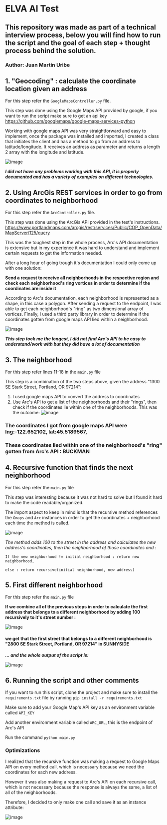 # ELVA AI Test
## This repository was made as part of a technical interview process, below you will find how to run the script and the goal of each step + thought process behind the solution.
### Author: Juan Martin Uribe

## 1. "Geocoding" : calculate the coordinate location given an address
For this step refer the `GoogleMapsController.py` file.

This step was done using the Google Maps API provided by google, if you want to run the script make sure to get an api key 
https://github.com/googlemaps/google-maps-services-python

Working with google maps API was very straightforward and easy to implement, once the package was installed and imported, I created a class that initiates the client and has a method to go from an address to latitude/longitude. It receives an address as parameter and returns a length 2 array with the longitude and latitude.

![image](https://github.com/JuanMartinUribe/ELVATest/assets/53051383/ec1a9fc6-1549-478d-be36-96e5fe327d12)

**_I did not have any problems working with this API, it is properly documented and has a variety of examples on different technologies._**
## 2. Using ArcGis REST services in order to go from coordinates to neighborhood
For this step refer the `ArcController.py` file.

This step was done using the ArcGis API provided in the test's instructions. 
https://www.portlandmaps.com/arcgis/rest/services/Public/COP_OpenData/MapServer/125/query

This was the toughest step in the whole process, Arc's API documentation is extensive but in my experience it was hard to understand and implement certain requests to get the information needed.

After a long hour of going trough it's documentation I could only come up with one solution: 

**Send a request to receive all neighborhoods in the respective region and check each neighborhood's ring vortices in order to determine if the coordinates are inside it**

According to Arc's documentation, each neighborhood is represented as a shape, in this case a polygon. After sending a request to the endpoint, I was able to get each neighborhood's "ring" as two dimensional array of vortices. Finally, I used a third party library in order to determine if the coordinates gotten from google maps API lied within a neighborhood.

![image](https://github.com/JuanMartinUribe/ELVATest/assets/53051383/8a5954e0-9be0-4fe7-ba20-bb6cf66610fc)

**_This step took me the longest, I did not find Arc's API to be easy to understand/work with but they did have a lot of documentation_**

## 3. The neighborhood
For this step refer lines 11-18 in the `main.py` file

This step is a combination of the two steps above, given the address "1300 SE Stark Street, Portland, OR 97214":
1. I used google maps API to convert the address to coordinates
2. Use Arc's API to get a list of the neighborhoods and their "rings", then check if the coordinates lie within one of the neighborhoods.
This was the outcome:
![image](https://github.com/JuanMartinUribe/ELVATest/assets/53051383/793d83fa-34f4-4e69-888d-9a5c39ad2d96)
### The coordinates I got from google maps API were **lng:-122.652102, lat:45.5189567**,
### These coordinates lied within one of the neighborhood's "ring" gotten from Arc's API : **BUCKMAN**

## 4. Recursive function that finds the next neighborhood
For this step refer the `main.py` file

This step was interesting because it was not hard to solve but I found it hard to make the code readable/organized.

The import aspect to keep in mind is that the recursive method references the `Gmaps` and `Arc` instances in order to get the coordinates + neighborhood each time the method is called. 

![image](https://github.com/JuanMartinUribe/ELVATest/assets/53051383/72c7a9ec-9882-40ef-903c-9650602d6db4)

_The method adds 100 to the street in the address and calculates the new address's coordinates, then the neighborhood of those coordinates and :_

`If the new neighborhood != initial neighborhood : return new neighborhood,`

`else : return recursive(initial neighborhood, new address)`

## 5. First different neighborhood
For this step refer the `main.py` file

**If we combine all of the previous steps in order to calculate the first address that belongs to a different neighborhood by adding 100 recursively to it's street number :**

![image](https://github.com/JuanMartinUribe/ELVATest/assets/53051383/1a0ebf26-602b-4575-860d-9fd63e14cf0c)

#### we get that the first street that belongs to a different neighborhood is "2800 SE Stark Street, Portland, OR 97214" in SUNNYSIDE

**_... and the whole output of the script is:_**

![image](https://github.com/JuanMartinUribe/ELVATest/assets/53051383/7025dc00-7055-430a-a12c-3719609606b6)

## 6. Running the script and other comments
If you want to run this script, clone the project and make sure to install the `requirements.txt` file by running `pip install -r requirements.txt` 

Make sure to add your Google Map's API key as an environment variable called `API_KEY`

Add another environment variable called `ARC_URL`, this is the endpoint of Arc's API

Run the command `python main.py`
### Optimizations
I realized that the recursive function was making a request to Google Maps API on every method call, which is necessary because we need the coordinates for each new address.

However it was also making a request to Arc's API on each recursive call, which is not necessary because the response is always the same, a list of all of the neighborhoods.

Therefore, I decided to only make one call and save it as an instance attribute:

![image](https://github.com/JuanMartinUribe/ELVATest/assets/53051383/10b15579-e6a6-447b-b27b-92619eb72175)

